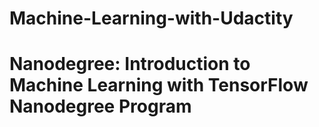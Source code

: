 # Machine-Learning-with-Udactity
 # Nanodegree: Introduction to Machine Learning with TensorFlow Nanodegree Program

